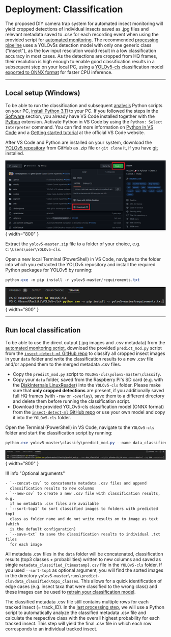 # Deployment: Classification

The proposed DIY camera trap system for automated insect monitoring will yield
cropped detections of individual insects saved as .jpg files and relevant
metadata saved to .csv for each recording event when using the provided script
for [automated monitoring](../software/programming.md#automated-monitoring-script).
The recommended [processing pipeline](detection.md) uses a YOLOv5s detection
model with only one generic class ("insect"), as the low input resolution would
result in a low classification accuracy in most cases. As the detections are
cropped from HQ frames, their resolution is high enough to enable good
classification results in a subsequent step on your local PC, using a
[YOLOv5-cls](https://github.com/ultralytics/yolov5/pull/8956) classification
model [exported to ONNX format](https://github.com/ultralytics/yolov5/issues/251)
for faster CPU inference.

---

## Local setup (Windows)

To be able to run the classification and subsequent [analysis](analysis.md)
Python scripts on your PC,
[install Python 3.11](https://www.python.org/downloads/windows/) to your PC. If
you followed the steps in the [Software](../software/localsetup.md) section,
you already have VS Code installed together with the
[Python](https://bit.ly/2Zm3Ypq) extension. Activate Python in VS Code by using
the `Python: Select Interpreter` command. You can find more information on
[Python in VS Code](https://code.visualstudio.com/docs/languages/python) and a
[Getting started tutorial](https://code.visualstudio.com/docs/python/python-tutorial)
at the official VS Code website.

After VS Code and Python are installed on your system, download the
[YOLOv5 repository](https://github.com/ultralytics/yolov5) from GitHub as .zip
file or `git clone` it, if you have [git](https://git-scm.com/) installed.

![YOLOv5 repository download](assets/images/yolov5_download.png){ width="800" }

Extract the `yolov5-master.zip` file to a folder of your choice, e.g.
`C:\Users\user\YOLOv5-cls`.

Open a new local Terminal (PowerShell) in VS Code, navigate to the folder into
which you extracted the YOLOv5 repository and install the required Python
packages for YOLOv5 by running:

``` powershell
python.exe -m pip install -r yolov5-master/requirements.txt
```

![YOLOv5 install requirements](assets/images/yolov5_requirements.png){ width="800" }

---

## Run local classification

To be able to use the direct output (.jpg images and .csv metadata) from the
[automated monitoring script](../software/programming.md#automated-monitoring-script),
download the provided `predict_mod.py` script from the
[`insect-detect-ml` GitHub repo](https://github.com/maxsitt/insect-detect-ml) to
classify all cropped insect images in your `data` folder and write the
classification results to a new .csv file and/or append them to the merged
metadata .csv files.

- Copy the `predict_mod.py` script to `YOLOv5-cls\yolov5-master\classify`.
- Copy your `data` folder, saved from the Raspberry Pi's SD card (e.g. with the
  [DiskInternals LinuxReader](../software/localsetup.md#diskinternals-linuxreader))
  into the `YOLOv5-cls` folder. Please make sure that **only cropped detections**
  are present, if you additionally saved full HQ frames (with `-raw` or
  `-overlay`), save them to a different directory and delete them before
  running the classification script.
- Download the provided YOLOv5-cls classification model (ONNX format) from the
  [`insect-detect-ml` GitHub repo](https://github.com/maxsitt/insect-detect-ml)
  or use your own model and copy it into the `YOLOv5-cls` folder.

Open the Terminal (PowerShell) in VS Code, navigate to the `YOLOv5-cls` folder
and start the classification script by running:

``` powershell
python.exe yolov5-master\classify\predict_mod.py --name data_classified --weights yolov5s-cls_128.onnx --source data/**/ --img 128 --concat-csv
```

![YOLOv5 run classification](assets/images/yolov5_classify_command.png){ width="800" }

!!! info "Optional arguments"

    - `--concat-csv` to concatenate metadata .csv files and append
      classification results to new columns
    - `--new-csv` to create a new .csv file with classification results, e.g.
      if no metadata .csv files are available
    - `--sort-top1` to sort classified images to folders with predicted top1
      class as folder name and do not write results on to image as text (which
      is the default configuration)
    - `--save-txt` to save the classification results to individual .txt files
      for each image

All metadata .csv files in the `data` folder will be concatenated,
classification results (top3 classes + probabilities) written to new columns
and saved as single `metadata_classified_{timestamp}.csv` file in the
`YOLOv5-cls` folder. If you used `--sort-top1` as optional argument, you will
find the sorted images in the directory
`yolov5-master\runs\predict-cls\data_classified\top1_classes`. This allows for
a quick identification of edge cases (e.g. insect taxa that were classified to
the wrong class) and these images can be used to
[retrain your classification model](../modeltraining/yolov5.md).

The classified metadata .csv file still contains multiple rows for each tracked
insect (= track_ID). In the [last processing step](analysis.md), we will use a
Python script to automatically analyze the classified metadata .csv file and
calculate the respective class with the overall highest probability for each
tracked insect. This step will yield the final .csv file in which each row
corresponds to an individual tracked insect.

